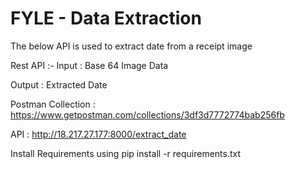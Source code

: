# FYLE - Data Extraction

The below API is used to extract date from a receipt image 

Rest API :-
Input : Base 64 Image Data

Output : Extracted Date

Postman Collection :
https://www.getpostman.com/collections/3df3d7772774bab256fb

API :
http://18.217.27.177:8000/extract_date

Install Requirements using pip install -r requirements.txt
